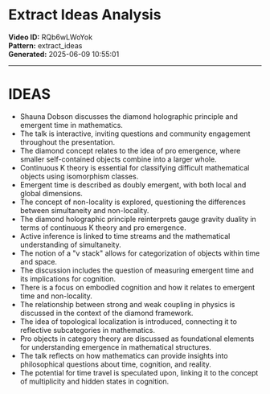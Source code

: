 # Extract Ideas Analysis

**Video ID:** RQb6wLWoYok  
**Pattern:** extract_ideas  
**Generated:** 2025-06-09 10:55:01  

---

# IDEAS

- Shauna Dobson discusses the diamond holographic principle and emergent time in mathematics.
- The talk is interactive, inviting questions and community engagement throughout the presentation.
- The diamond concept relates to the idea of pro emergence, where smaller self-contained objects combine into a larger whole.
- Continuous K theory is essential for classifying difficult mathematical objects using isomorphism classes.
- Emergent time is described as doubly emergent, with both local and global dimensions.
- The concept of non-locality is explored, questioning the differences between simultaneity and non-locality.
- The diamond holographic principle reinterprets gauge gravity duality in terms of continuous K theory and pro emergence.
- Active inference is linked to time streams and the mathematical understanding of simultaneity.
- The notion of a "v stack" allows for categorization of objects within time and space.
- The discussion includes the question of measuring emergent time and its implications for cognition.
- There is a focus on embodied cognition and how it relates to emergent time and non-locality.
- The relationship between strong and weak coupling in physics is discussed in the context of the diamond framework.
- The idea of topological localization is introduced, connecting it to reflective subcategories in mathematics.
- Pro objects in category theory are discussed as foundational elements for understanding emergence in mathematical structures.
- The talk reflects on how mathematics can provide insights into philosophical questions about time, cognition, and reality.
- The potential for time travel is speculated upon, linking it to the concept of multiplicity and hidden states in cognition.